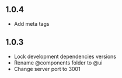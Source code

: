 ## 1.0.4

- Add meta tags

## 1.0.3

- Lock development dependencies versions
- Rename @components folder to @ui
- Change server port to 3001
